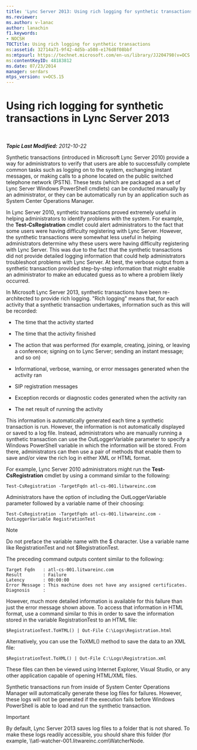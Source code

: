 ```yaml
---
title: 'Lync Server 2013: Using rich logging for synthetic transactions'
ms.reviewer: 
ms.author: v-lanac
author: lanachin
f1.keywords:
- NOCSH
TOCTitle: Using rich logging for synthetic transactions
ms:assetid: 32714a71-9f42-4d5b-a508-e176d8f08bbf
ms:mtpsurl: https://technet.microsoft.com/en-us/library/JJ204798(v=OCS.15)
ms:contentKeyID: 48183812
ms.date: 07/23/2014
manager: serdars
mtps_version: v=OCS.15
---
```


<div data-xmlns="http://www.w3.org/1999/xhtml">

<div class="topic" data-xmlns="http://www.w3.org/1999/xhtml" data-msxsl="urn:schemas-microsoft-com:xslt" data-cs="http://msdn.microsoft.com/">

<div data-asp="http://msdn2.microsoft.com/asp">

# Using rich logging for synthetic transactions in Lync Server 2013

</div>

<div id="mainSection">

<div id="mainBody">

<span> </span>

_**Topic Last Modified:** 2012-10-22_

Synthetic transactions (introduced in Microsoft Lync Server 2010) provide a way for administrators to verify that users are able to successfully complete common tasks such as logging on to the system, exchanging instant messages, or making calls to a phone located on the public switched telephone network (PSTN). These tests (which are packaged as a set of Lync Server Windows PowerShell cmdlets) can be conducted manually by an administrator, or they can be automatically run by an application such as System Center Operations Manager.

In Lync Server 2010, synthetic transactions proved extremely useful in helping administrators to identify problems with the system. For example, the **Test-CsRegistration** cmdlet could alert administrators to the fact that some users were having difficulty registering with Lync Server. However, the synthetic transactions were somewhat less useful in helping administrators determine why these users were having difficulty registering with Lync Server. This was due to the fact that the synthetic transactions did not provide detailed logging information that could help administrators troubleshoot problems with Lync Server. At best, the verbose output from a synthetic transaction provided step-by-step information that might enable an administrator to make an educated guess as to where a problem likely occurred.

In Microsoft Lync Server 2013, synthetic transactions have been re-architected to provide rich logging. "Rich logging" means that, for each activity that a synthetic transaction undertakes, information such as this will be recorded:

  - The time that the activity started

  - The time that the activity finished

  - The action that was performed (for example, creating, joining, or leaving a conference; signing on to Lync Server; sending an instant message; and so on)

  - Informational, verbose, warning, or error messages generated when the activity ran

  - SIP registration messages

  - Exception records or diagnostic codes generated when the activity ran

  - The net result of running the activity

This information is automatically generated each time a synthetic transaction is run. However, the information is not automatically displayed or saved to a log file. Instead, administrators who are manually running a synthetic transaction can use the OutLoggerVariable parameter to specify a Windows PowerShell variable in which the information will be stored. From there, administrators can then use a pair of methods that enable them to save and/or view the rich log in either XML or HTML format.

For example, Lync Server 2010 administrators might run the **Test-CsRegistration** cmdlet by using a command similar to the following:

    Test-CsRegistration -TargetFqdn atl-cs-001.litwareinc.com

Administrators have the option of including the OutLoggerVariable parameter followed by a variable name of their choosing:

    Test-CsRegistration -TargetFqdn atl-cs-001.litwareinc.com -OutLoggerVariable RegistrationTest

> [!NOTE]  
> Do not preface the variable name with the $ character. Use a variable name like RegistrationTest and not $RegistrationTest.

The preceding command outputs content similar to the following:

    Target Fqdn   : atl-cs-001.litwareinc.com
    Result        : Failure
    Latency       : 00:00:00
    Error Message : This machine does not have any assigned certificates.
    Diagnosis     :

However, much more detailed information is available for this failure than just the error message shown above. To access that information in HTML format, use a command similar to this in order to save the information stored in the variable RegistrationTest to an HTML file:

    $RegistrationTest.ToHTML() | Out-File C:\Logs\Registration.html

Alternatively, you can use the ToXML() method to save the data to an XML file:

    $RegistrationTest.ToXML() | Out-File C:\Logs\Registration.xml

These files can then be viewed using Internet Explorer, Visual Studio, or any other application capable of opening HTML/XML files.

Synthetic transactions run from inside of System Center Operations Manager will automatically generate these log files for failures. However, these logs will not be generated if the execution fails before Windows PowerShell is able to load and run the synthetic transaction.

> [!IMPORTANT]  
> By default, Lync Server 2013 saves log files to a folder that is not shared. To make these logs readily accessible, you should share this folder (for example, \\\\atl-watcher-001.litwareinc.com\WatcherNode.


</div>

</div>

</div>

</div>

